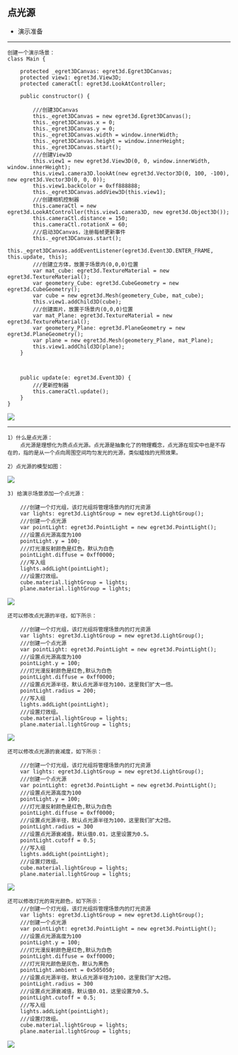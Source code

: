 点光源
----------

* 演示准备

----------

	创建一个演示场景：
	class Main {
	
	    protected _egret3DCanvas: egret3d.Egret3DCanvas;
	    protected view1: egret3d.View3D;
	    protected cameraCtl: egret3d.LookAtController;
	
	    public constructor() {
	
	        ///创建3DCanvas
	        this._egret3DCanvas = new egret3d.Egret3DCanvas();
	        this._egret3DCanvas.x = 0;
	        this._egret3DCanvas.y = 0;
	        this._egret3DCanvas.width = window.innerWidth;
	        this._egret3DCanvas.height = window.innerHeight;
	        this._egret3DCanvas.start();
	        ///创建View3D
	        this.view1 = new egret3d.View3D(0, 0, window.innerWidth, window.innerHeight);
	        this.view1.camera3D.lookAt(new egret3d.Vector3D(0, 100, -100), new egret3d.Vector3D(0, 0, 0));
	        this.view1.backColor = 0xff888888;
	        this._egret3DCanvas.addView3D(this.view1);
	        ///创建相机控制器
	        this.cameraCtl = new egret3d.LookAtController(this.view1.camera3D, new egret3d.Object3D());
	        this.cameraCtl.distance = 150;
	        this.cameraCtl.rotationX = 60;
	        ///启动3DCanvas，注册每帧更新事件
	        this._egret3DCanvas.start();
	        this._egret3DCanvas.addEventListener(egret3d.Event3D.ENTER_FRAME, this.update, this);
	        ///创建立方体，放置于场景内(0,0,0)位置
	        var mat_cube: egret3d.TextureMaterial = new egret3d.TextureMaterial();
	        var geometery_Cube: egret3d.CubeGeometry = new egret3d.CubeGeometry();
	        var cube = new egret3d.Mesh(geometery_Cube, mat_cube);
	        this.view1.addChild3D(cube);
	        ///创建面片，放置于场景内(0,0,0)位置
	        var mat_Plane: egret3d.TextureMaterial = new egret3d.TextureMaterial();
	        var geometery_Plane: egret3d.PlaneGeometry = new egret3d.PlaneGeometry();
	        var plane = new egret3d.Mesh(geometery_Plane, mat_Plane);
	        this.view1.addChild3D(plane);
	    }
	
	
	    
	    public update(e: egret3d.Event3D) {
	        ///更新控制器
	        this.cameraCtl.update();
	    }
	}  

![](Img_1.png)

----------

	1）什么是点光源：
		点光源是理想化为质点点光源。点光源是抽象化了的物理概念，点光源在现实中也是不存在的，指的是从一个点向周围空间均匀发光的光源，类似蜡烛的光照效果。

	2）点光源的模型如图：
![](Img_5.jpg)  

	3) 给演示场景添加一个点光源： 

 		///创建一个灯光组，该灯光组将管理场景内的灯光资源
        var lights: egret3d.LightGroup = new egret3d.LightGroup();
        ///创建一个点光源
        var pointLight: egret3d.PointLight = new egret3d.PointLight();
        ///设置点光源高度为100
        pointLight.y = 100;
        ///灯光漫反射颜色是红色，默认为白色
        pointLight.diffuse = 0xff0000;
        ///写入组
        lights.addLight(pointLight);
        ///设置灯效组。
        cube.material.lightGroup = lights;
        plane.material.lightGroup = lights;
![](Img_6.png)  

	还可以修改点光源的半径，如下所示：  

        ///创建一个灯光组，该灯光组将管理场景内的灯光资源
        var lights: egret3d.LightGroup = new egret3d.LightGroup();
        ///创建一个点光源
        var pointLight: egret3d.PointLight = new egret3d.PointLight();
        ///设置点光源高度为100
        pointLight.y = 100;
        ///灯光漫反射颜色是红色,默认为白色
        pointLight.diffuse = 0xff0000;
        ///设置点光源半径，默认点光源半径为100，这里我们扩大一倍。
        pointLight.radius = 200;
        ///写入组
        lights.addLight(pointLight);
        ///设置灯效组。
        cube.material.lightGroup = lights;
        plane.material.lightGroup = lights;
![](Img_7.png)  

	还可以修改点光源的衰减度，如下所示：  

        ///创建一个灯光组，该灯光组将管理场景内的灯光资源
        var lights: egret3d.LightGroup = new egret3d.LightGroup();
        ///创建一个点光源
        var pointLight: egret3d.PointLight = new egret3d.PointLight();
        ///设置点光源高度为100
        pointLight.y = 100;
        ///灯光漫反射颜色是红色,默认为白色
        pointLight.diffuse = 0xff0000;
        ///设置点光源半径，默认点光源半径为100，这里我们扩大2倍。
        pointLight.radius = 300
        ///设置点光源衰减值，默认值0.01，这里设置为0.5。
        pointLight.cutoff = 0.5;
        ///写入组
        lights.addLight(pointLight);
        ///设置灯效组。
        cube.material.lightGroup = lights;
        plane.material.lightGroup = lights;
![](Img_8.png)  

	还可以修改灯光的背光颜色，如下所示： 
        ///创建一个灯光组，该灯光组将管理场景内的灯光资源
        var lights: egret3d.LightGroup = new egret3d.LightGroup();
        ///创建一个点光源
        var pointLight: egret3d.PointLight = new egret3d.PointLight();
        ///设置点光源高度为100
        pointLight.y = 100;
        ///灯光漫反射颜色是红色,默认为白色
        pointLight.diffuse = 0xff0000;
        ///灯光背光颜色是灰色，默认为黑色
        pointLight.ambient = 0x505050;
        ///设置点光源半径，默认点光源半径为100，这里我们扩大2倍。
        pointLight.radius = 300
        ///设置点光源衰减值，默认值0.01，这里设置为0.5。
        pointLight.cutoff = 0.5;
        ///写入组
        lights.addLight(pointLight);
        ///设置灯效组。
        cube.material.lightGroup = lights;
        plane.material.lightGroup = lights;
![](Img_9.png)  